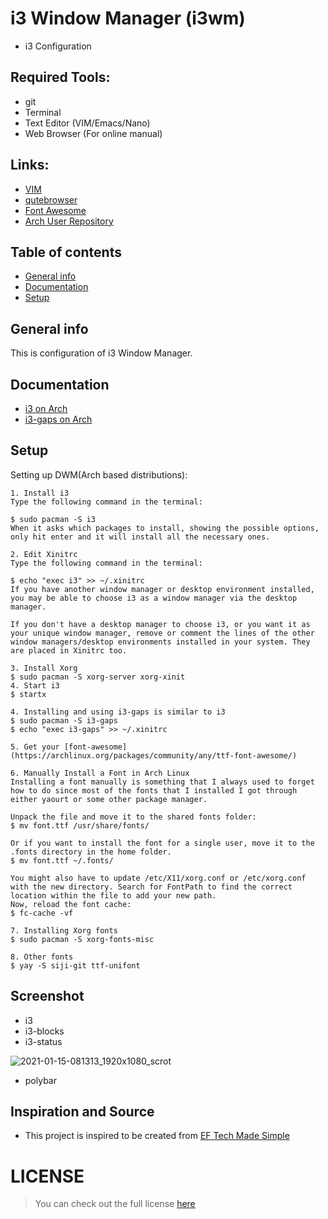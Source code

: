 # i3 Window Manager (i3wm)
* i3 Configuration      

## Required Tools: 
* git 
* Terminal  
* Text Editor (VIM/Emacs/Nano)
* Web Browser (For online manual) 

## Links: 
* [VIM](https://www.vim.org/)
* [qutebrowser](https://qutebrowser.org/)
* [Font Awesome](https://fontawesome.com)
* [Arch User Repository](https://aur.archlinux.org/packages/yay/)

## Table of contents
* [General info](#general-info)
* [Documentation](#docs)
* [Setup](#setup)

## General info
This is configuration of i3 Window Manager.

## Documentation
* [i3 on Arch](https://wiki.archlinux.org/index.php/I3#Installation)
* [i3-gaps on Arch](https://github.com/Airblader/i3)

## Setup 
Setting up DWM(Arch based distributions):
```
1. Install i3
Type the following command in the terminal:

$ sudo pacman -S i3
When it asks which packages to install, showing the possible options, only hit enter and it will install all the necessary ones.

2. Edit Xinitrc
Type the following command in the terminal:

$ echo "exec i3" >> ~/.xinitrc
If you have another window manager or desktop environment installed, you may be able to choose i3 as a window manager via the desktop manager.

If you don't have a desktop manager to choose i3, or you want it as your unique window manager, remove or comment the lines of the other window managers/desktop environments installed in your system. They are placed in Xinitrc too.

3. Install Xorg
$ sudo pacman -S xorg-server xorg-xinit
4. Start i3
$ startx

4. Installing and using i3-gaps is similar to i3 
$ sudo pacman -S i3-gaps 
$ echo "exec i3-gaps" >> ~/.xinitrc

5. Get your [font-awesome](https://archlinux.org/packages/community/any/ttf-font-awesome/)

6. Manually Install a Font in Arch Linux
Installing a font manually is something that I always used to forget how to do since most of the fonts that I installed I got through either yaourt or some other package manager.

Unpack the file and move it to the shared fonts folder:
$ mv font.ttf /usr/share/fonts/

Or if you want to install the font for a single user, move it to the .fonts directory in the home folder.
$ mv font.ttf ~/.fonts/

You might also have to update /etc/X11/xorg.conf or /etc/xorg.conf with the new directory. Search for FontPath to find the correct location within the file to add your new path.
Now, reload the font cache:
$ fc-cache -vf

7. Installing Xorg fonts 
$ sudo pacman -S xorg-fonts-misc

8. Other fonts 
$ yay -S siji-git ttf-unifont

```

## Screenshot 
* i3
* i3-blocks
* i3-status

![2021-01-15-081313_1920x1080_scrot](https://user-images.githubusercontent.com/48232101/104700031-ae117a00-573b-11eb-9bf6-b8a75ccd9e2f.png)
* polybar

## Inspiration and Source
* This project is inspired to be created  from [EF Tech Made Simple](https://ermannoferrari.net/)

# LICENSE 
>You can check out the full license [here](https://github.com/pkgnpdeb/window-manager-configs/blob/main/i3-wm/LICENSE)
